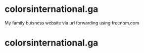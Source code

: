 # colorsinternational.ga
My family buisness website via url forwarding using freenom.com

# colorsinternational.ga

